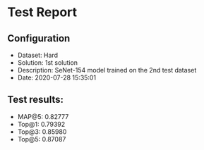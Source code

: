 # Test Report

## Configuration

 - Dataset: Hard
 - Solution: 1st solution
 - Description: SeNet-154 model trained on the 2nd test dataset
 - Date: 2020-07-28 15:35:01

## Test results: 

 - MAP@5:    0.82777
 - Top@1:    0.79392
 - Top@3:    0.85980
 - Top@5:    0.87087

